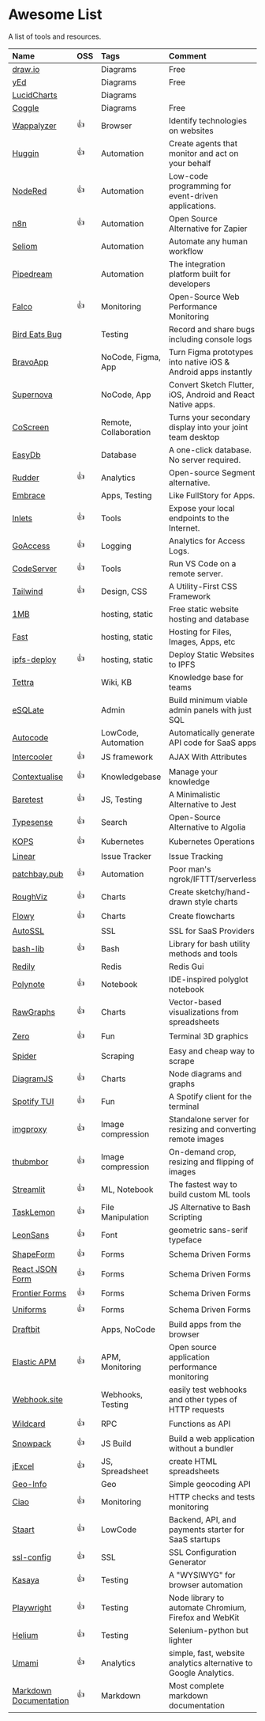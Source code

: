---
---

# Awesome List

A list of tools and resources.

| Name                                                                  | OSS        | Tags                  | Comment                                                          |
| :-------------------------------------------------------------------- | :--------- | :-------------------- | :--------------------------------------------------------------- |
| [draw.io](https://draw.io/)                                           |            | Diagrams              | Free                                                             |
| [yEd](https://www.yworks.com/yed-live/)                               |            | Diagrams              | Free                                                             |
| [LucidCharts](https://www.lucidchart.com/pages/)                      |            | Diagrams              |                                                                  |
| [Coggle](https://coggle.it/)                                          |            | Diagrams              | Free                                                             |
| [Wappalyzer](https://www.wappalyzer.com/)                             | :thumbsup: | Browser               | Identify technologies on websites                                |
| [Huggin](https://github.com/huginn/huginn)                            | :thumbsup: | Automation            | Create agents that monitor and act on your behalf                |
| [NodeRed](https://nodered.org)                                        | :thumbsup: | Automation            | Low-code programming for event-driven applications.              |
| [n8n](https://n8n.io/)                                                | :thumbsup: | Automation            | Open Source Alternative for Zapier                               |
| [Seliom](https://www.seliom.com/)                                     |            | Automation            | Automate any human workflow                                      |
| [Pipedream](https://pipedream.com/)                                   |            | Automation            | The integration platform built for developers                    |
| [Falco](https://github.com/theodo/falco)                              | :thumbsup: | Monitoring            | Open-Source Web Performance Monitoring                           |
| [Bird Eats Bug](https://birdeatsbug.com/)                             |            | Testing               | Record and share bugs including console logs                     |
| [BravoApp](https://www.bravostudio.app/)                              |            | NoCode, Figma, App    | Turn Figma prototypes into native iOS & Android apps instantly   |
| [Supernova](https://supernova.io)                                     |            | NoCode, App           | Convert Sketch Flutter, iOS, Android and React Native apps.      |
| [CoScreen](https://www.coscreen.co/)                                  |            | Remote, Collaboration | Turns your secondary display into your joint team desktop        |
| [EasyDb](https://easydb.io/)                                          |            | Database              | A one-click database. No server required.                        |
| [Rudder](https://github.com/rudderlabs/rudder-server)                 | :thumbsup: | Analytics             | Open-source Segment alternative.                                 |
| [Embrace](https://embrace.io/)                                        |            | Apps, Testing         | Like FullStory for Apps.                                         |
| [Inlets](https://github.com/inlets/inlets)                            | :thumbsup: | Tools                 | Expose your local endpoints to the Internet.                     |
| [GoAccess](https://goaccess.io/)                                      | :thumbsup: | Logging               | Analytics for Access Logs.                                       |
| [CodeServer](https://github.com/cdr/code-server)                      | :thumbsup: | Tools                 | Run VS Code on a remote server.                                  |
| [Tailwind](https://tailwindcss.com/)                                  | :thumbsup: | Design, CSS           | A Utility-First CSS Framework                                    |
| [1MB](https://1mb.site/)                                              |            | hosting, static       | Free static website hosting and database                         |
| [Fast](https://fast.io/)                                              |            | hosting, static       | Hosting for Files, Images, Apps, etc                             |
| [ipfs-deploy](https://github.com/ipfs-shipyard/ipfs-deploy)           | :thumbsup: | hosting, static       | Deploy Static Websites to IPFS                                   |
| [Tettra](https://tettra.com/product/)                                 |            | Wiki, KB              | Knowledge base for teams                                         |
| [eSQLate](https://github.com/forbesmyester/esqlate)                   |            | Admin                 | Build minimum viable admin panels with just SQL                  |
| [Autocode](https://autocode.com)                                      |            | LowCode, Automation   | Automatically generate API code for SaaS apps                    |
| [Intercooler](https://intercoolerjs.org/)                             | :thumbsup: | JS framework          | AJAX With Attributes                                             |
| [Contextualise](https://intercoolerjs.org/)                           | :thumbsup: | Knowledgebase         | Manage your knowledge                                            |
| [Baretest](https://intercoolerjs.org/)                                | :thumbsup: | JS, Testing           | A Minimalistic Alternative to Jest                               |
| [Typesense](https://github.com/typesense/typesense)                   | :thumbsup: | Search                | Open-Source Alternative to Algolia                               |
| [KOPS](https://github.com/kubernetes/kops)                            | :thumbsup: | Kubernetes            | Kubernetes Operations                                            |
| [Linear](https://linear.app/)                                         |            | Issue Tracker         | Issue Tracking                                                   |
| [patchbay.pub](https://patchbay.pub/)                                 | :thumbsup: | Automation            | Poor man's ngrok/IFTTT/serverless                                |
| [RoughViz](https://github.com/jwilber/roughViz)                       | :thumbsup: | Charts                | Create sketchy/hand-drawn style charts                           |
| [Flowy](https://github.com/alyssaxuu/flowy)                           | :thumbsup: | Charts                | Create flowcharts                                                |
| [AutoSSL](https://autossl.co/)                                        |            | SSL                   | SSL for SaaS Providers                                           |
| [bash-lib](https://github.com/cyberark/bash-lib)                      | :thumbsup: | Bash                  | Library for bash utility methods and tools                       |
| [Redily](https://www.redily.app/)                                     |            | Redis                 | Redis Gui                                                        |
| [Polynote](https://polynote.org/)                                     | :thumbsup: | Notebook              | IDE-inspired polyglot notebook                                   |
| [RawGraphs](https://github.com/rawgraphs/raw)                         | :thumbsup: | Charts                | Vector-based visualizations from spreadsheets                    |
| [Zero](https://github.com/sinclairzx81/zero)                          | :thumbsup: | Fun                   | Terminal 3D graphics                                             |
| [Spider](https://tryspider.com/)                                      |            | Scraping              | Easy and cheap way to scrape                                     |
| [DiagramJS](https://github.com/graphql-editor/diagram)                | :thumbsup: | Charts                | Node diagrams and graphs                                         |
| [Spotify TUI](https://github.com/Rigellute/spotify-tui)               | :thumbsup: | Fun                   | A Spotify client for the terminal                                |
| [imgproxy](https://github.com/imgproxy/imgproxy)                      | :thumbsup: | Image compression     | Standalone server for resizing and converting remote images      |
| [thubmbor](https://github.com/thumbor/thumbor)                        | :thumbsup: | Image compression     | On-demand crop, resizing and flipping of images                  |
| [Streamlit](https://github.com/streamlit/streamlit/)                  | :thumbsup: | ML, Notebook          | The fastest way to build custom ML tools                         |
| [TaskLemon](https://github.com/cykelero/tasklemon)                    | :thumbsup: | File Manipulation     | JS Alternative to Bash Scripting                                 |
| [LeonSans](https://github.com/cmiscm/leonsans)                        | :thumbsup: | Font                  | geometric sans-serif typeface                                    |
| [ShapeForm](https://github.com/TakeShape/shape-form)                  | :thumbsup: | Forms                 | Schema Driven Forms                                              |
| [React JSON Form](https://github.com/rjsf-team/react-jsonschema-form) | :thumbsup: | Forms                 | Schema Driven Forms                                              |
| [Frontier Forms](https://frontier-forms.dev/)                         | :thumbsup: | Forms                 | Schema Driven Forms                                              |
| [Uniforms](https://github.com/vazco/uniforms)                         | :thumbsup: | Forms                 | Schema Driven Forms                                              |
| [Draftbit](https://draftbit.com/)                                     |            | Apps, NoCode          | Build apps from the browser                                      |
| [Elastic APM](https://www.elastic.co/apm)                             | :thumbsup: | APM, Monitoring       | Open source application performance monitoring                   |
| [Webhook.site](https://webhook.site/)                                 |            | Webhooks, Testing     | easily test webhooks and other types of HTTP requests            |
| [Wildcard](https://github.com/reframejs/wildcard-api)                 | :thumbsup: | RPC                   | Functions as API                                                 |
| [Snowpack](https://www.snowpack.dev/)                                 | :thumbsup: | JS Build              | Build a web application without a bundler                        |
| [jExcel](https://github.com/paulhodel/jexcel)                         | :thumbsup: | JS, Spreadsheet       | create HTML spreadsheets                                         |
| [Geo-Info](https://geo-info.co/)                                      |            | Geo                   | Simple geocoding API                                             |
| [Ciao](https://github.com/seladb/StarTrack-js)                        | :thumbsup: | Monitoring            | HTTP checks and tests monitoring                                 |
| [Staart](https://github.com/staart/api)                               | :thumbsup: | LowCode               | Backend, API, and payments starter for SaaS startups             |
| [ssl-config](https://ssl-config.mozilla.org/)                         | :thumbsup: | SSL                   | SSL Configuration Generator                                      |
| [Kasaya](https://github.com/syscolabs/kasaya)                         | :thumbsup: | Testing               | A "WYSIWYG" for browser automation                               |
| [Playwright](https://github.com/microsoft/playwright)                 | :thumbsup: | Testing               | Node library to automate Chromium, Firefox and WebKit            |
| [Helium](https://github.com/mherrmann/selenium-python-helium)         | :thumbsup: | Testing               | Selenium-python but lighter                                      |
| [Umami](https://umami.is/)                                            | :thumbsup: | Analytics             | simple, fast, website analytics alternative to Google Analytics. |
| [Markdown Documentation](https://markdown-all-in-one.github.io/docs/) | :thumbsup: | Markdown              | Most complete markdown documentation                             |
